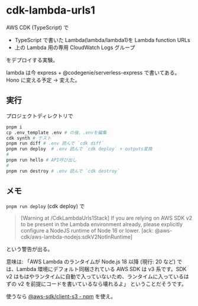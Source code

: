 # cdk-lambda-urls1

AWS CDK (TypeScript) で

- TypeScript で書いた Lambda(lambda/lambda1)を Lambda function URLs
- 上の Lambda 用の専用 CloudWatch Logs グループ

をデプロイする実験。

lambda は今 express + @codegenie/serverless-express で書いてある。
Hono に変える予定
→ 変えた。

## 実行

プロジェクトディレクトリで

```sh
pnpm i
cp .env_template .env # の後、.envを編集
cdk synth # テスト
pnpm run diff # .env 読んで `cdk diff`
pnpm run deploy  # .env 読んで `cdk deploy` + outputs変換
#
pnpm run hello # API呼び出し
#
pnpm run destroy # .env 読んで `cdk destroy`
```

## メモ

`pnpm run deploy` (cdk deploy) で

> [Warning at /CdkLambdaUrls1Stack] If you are relying on AWS SDK v2 to be present in the Lambda environment already, please explicitly configure a NodeJS runtime of Node 16 or lower. [ack: @aws-cdk/aws-lambda-nodejs:sdkV2NotInRuntime]

という警告が出る。

意味は:
「AWS Lambda のランタイムが Node.js 18 以降 (現行: 20 など) では、Lambda 環境にデフォルト同梱されている AWS SDK は v3 系です。SDK v2 はもはやランタイムに自動で入っていないため、ランタイムに入っているはずの v2 を前提にコードを書いているなら壊れるよ」
ということだそうです。

使うなら
[@aws-sdk/client-s3 - npm](https://www.npmjs.com/package/@aws-sdk/client-s3)
を使え。
